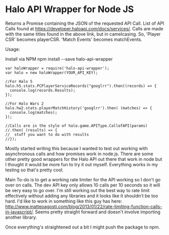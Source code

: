 # Halo API Wrapper for Node JS
Returns a Promise containing the JSON of the requested API Call.
List of API Calls found at https://developer.haloapi.com/docs/services/.
Calls are made with the same titles found in the above link, but in camelcasing. So, 'Player CSR' becomes playerCSR. 'Match Events' becomes matchEvents.

Usage:

Install via NPM
npm install --save halo-api-wrapper

```
var haloWrapper = require('halo-api-wrapper');
var halo = new haloWrapper(YOUR_API_KEY);

//For Halo 5
halo.h5.stats.PCPlayerServiceRecords("googlrr").then((records) => {
  console.log(records.Results);
});

//For Halo Wars 2
halo.hw2.stats.playerMatchHistory('googlrr').then( (matches) => {
  console.log(matches);
});

//Calls are in the style of halo.game.APIType.CallofAPI(params)
//.then( (results) => {
//  stuff you want to do with results
//});
```
Mostly started writing this because I wanted to test out working with asynchronous calls and how promises work in node.js. There are some other pretty good wrappers for the Halo API out there that work in node but I thought it would be more fun to try it out myself. Everything works in my testing so that's pretty cool.

Main To-do is to get a working rate limiter for the API working so I don't go over on calls. The dev API key only allows 10 calls per 10 seconds so it will be very easy to go over. I'm still working out the best way to rate limit effectively without adding any libraries and it looks like it shouldn't be too hard. I'd like to work in something like this guy has here: http://www.matteoagosti.com/blog/2013/01/22/rate-limiting-function-calls-in-javascript/. Seems pretty straight forward and doesn't involve importing another library.

Once everything's straightened out a bit I might push the package to npm.
